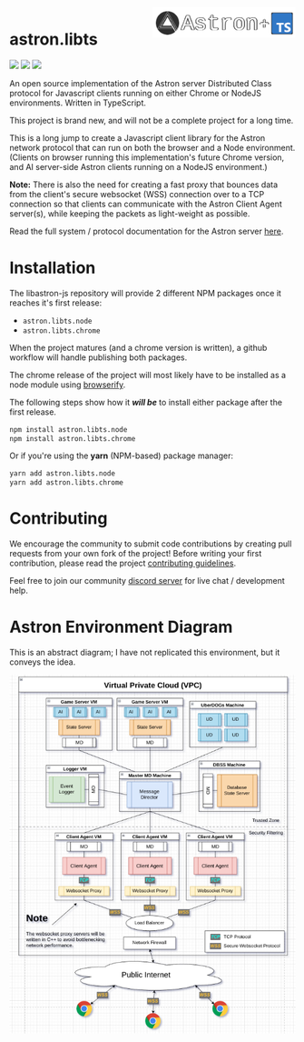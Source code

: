 <img src="docs/astron.libts.png" align="right" width="50%"/>

astron.libts
==========

![](https://img.shields.io/discord/1066973060357443644?color=blue&label=Discord&logo=discord&logoColor=white) ![](https://img.shields.io/github/last-commit/Max-Rodriguez/astron.libts) ![](https://img.shields.io/github/license/Max-Rodriguez/astron.libts)

An open source implementation of the Astron server Distributed Class protocol for Javascript clients running on either Chrome or NodeJS environments. Written in TypeScript.

This project is brand new, and will not be a complete project for a long time.

This is a long jump to create a Javascript client library for the Astron network protocol that can run on both the browser and a Node environment. (Clients on browser running this implementation's future Chrome version, and AI server-side Astron clients running on a NodeJS environment.)

**Note:** There is also the need for creating a fast proxy that bounces data from the client's secure websocket (WSS) connection over to a TCP connection so that clients can communicate with the Astron Client Agent server(s), while keeping the packets as light-weight as possible.

Read the full system / protocol documentation for the Astron server [here](https://github.com/Astron/Astron).

Installation
==========

The libastron-js repository will provide 2 different NPM packages once it reaches it's first release:
- `astron.libts.node`
- `astron.libts.chrome`

When the project matures (and a chrome version is written), a github workflow will handle publishing both packages.

The chrome release of the project will most likely have to be installed as a node module using [browserify](https://browserify.org/).

The following steps show how it _**will be**_ to install either package after the first release.
```shell
npm install astron.libts.node
npm install astron.libts.chrome
```

Or if you're using the **yarn** (NPM-based) package manager:
```shell
yarn add astron.libts.node
yarn add astron.libts.chrome
```

Contributing
==========

We encourage the community to submit code contributions by creating pull requests from your own fork of the project!
Before writing your first contribution, please read the project [contributing guidelines](CONTRIBUTING.md).

Feel free to join our community [discord server](https://discord.gg/T6jGjEutfy) for live chat / development help.

Astron Environment Diagram
==========

This is an abstract diagram; I have not replicated this environment, but it conveys the idea.

![Astron Development Environment Diagram](docs/astron-production-diagram.png)
